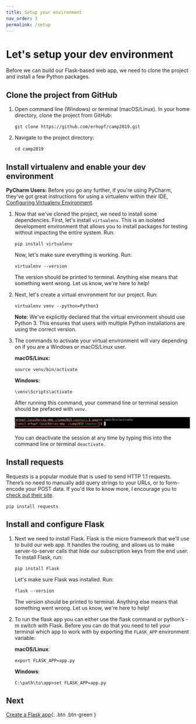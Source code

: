 ```yaml
---
title: Setup your environment
nav_order: 3
permalink: /setup
---
```

# Let's setup your dev environment

Before we can build our Flask-based web app, we need to clone the project and install a few Python packages.

## Clone the project from GitHub

1. Open command line (Windows) or terminal (macOS/Linux). In your home directory, clone the project from GitHub:
   ```
   git clone https://github.com/erhopf/camp2019.git
   ```
2. Navigate to the project directory:
   ```
   cd camp2019
   ```

## Install virtualenv and enable your dev environment

**PyCharm Users:** Before you go any further, if you're using PyCharm, they've got great instructions for using a virtualenv within their IDE, [Configuring Virtualenv Environment](https://www.jetbrains.com/help/pycharm/creating-virtual-environment.html).

1. Now that we've cloned the project, we need to install some dependencies. First, let's install `virtualenv`. This is an isolated development environment that allows you to install packages for testing without impacting the entire system. Run:
   ```
   pip install virtualenv
   ```
   Now, let's make sure everything is working. Run:
   ```
   virtualenv --version
   ```
   The version should be printed to terminal. Anything else means that something went wrong. Let us know, we're here to help!
2. Next, let's create a virtual environment for our project. Run:
   ```
   virtualenv venv --python=Python3
   ```
   **Note**: We've explicitly declared that the virtual environment should use Python 3. This ensures that users with multiple Python installations are using the correct version.
3. The commands to activate your virtual environment will vary depending on if you are a Windows or macOS/Linux user.  

   **macOS/Linux:**
   ```
   source venv/bin/activate
   ```

   **Windows:**
   ```
   \venv\Scripts\activate
   ```
   After running this command, your command line or terminal session should be prefaced with `venv`.

   ![](./images/venv.png)

   You can deactivate the session at any time by typing this into the command line or terminal `deactivate`.

## Install requests

Requests is a popular module that is used to send HTTP 1.1 requests. There’s no need to manually add query strings to your URLs, or to form-encode your POST data. If you'd like to know more, I encourage you to [check out their site](http://docs.python-requests.org/en/master/).

```
pip install requests
```

## Install and configure Flask

1. Next we need to install Flask. Flask is the micro framework that we'll use to build our web app. It handles the routing, and allows us to make server-to-server calls that hide our subscription keys from the end user. To install Flask, run:
   ```
   pip install Flask
   ```
   Let's make sure Flask was installed. Run:
   ```
   flask --version
   ```
   The version should be printed to terminal. Anything else means that something went wrong. Let us know, we're here to help!

2. To run the flask app you can either use the flask command or python’s -m switch with Flask. Before you can do that you need to tell your terminal which app to work with by exporting the `FLASK_APP` environment variable:

   **macOS/Linux**:
   ```
   export FLASK_APP=app.py
   ```

   **Windows**:
   ```
   C:\path\to\app>set FLASK_APP=app.py
   ```

## Next

[Create a Flask app](flask-app){: .btn .btn-green }
